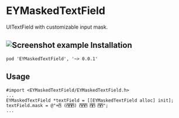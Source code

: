 # EYMaskedTextField
UITextField with customizable input mask. 

![Screenshot example](https://raw.githubusercontent.com/seaburg/EYMaskedTextField/master/Screenshots/Screenshot.png)
Installation
------------
```
pod 'EYMaskedTextField', '~> 0.0.1'
```
Usage
-----
    #import <EYMaskedTextField/EYMaskedTextField.h>
    ...
    EYMaskedTextField *textField = [[EYMaskedTextField alloc] init];
    textField.mask = @"+⍓ (⍓⍓⍓) ⍓⍓⍓ ⍓⍓ ⍓⍓";
    ...
